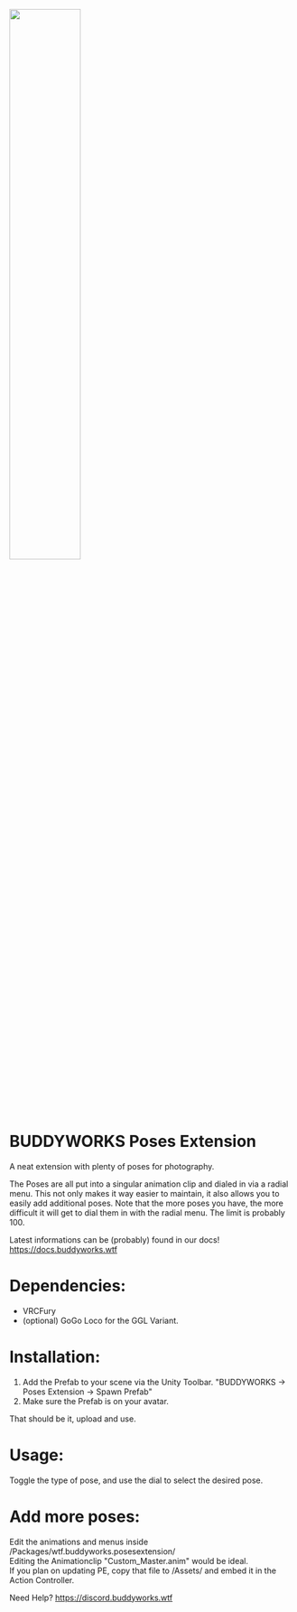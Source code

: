 <a href="https://buddyworks.wtf"><img width=50% src="https://splash.buddyworks.wtf/tckAqsHD.png"></img></a>  
# BUDDYWORKS Poses Extension

A neat extension with plenty of poses for photography.

The Poses are all put into a singular animation clip and dialed in via a radial menu. This not only makes it way easier to maintain, it also allows you to easily add additional poses. Note that the more poses you have, the more difficult it will get to dial them in with the radial menu. The limit is probably 100.

Latest informations can be (probably) found in our docs!  
https://docs.buddyworks.wtf

# Dependencies:
- VRCFury
- (optional) GoGo Loco for the GGL Variant.

# Installation:
1. Add the Prefab to your scene via the Unity Toolbar. "BUDDYWORKS -> Poses Extension -> Spawn Prefab"
2. Make sure the Prefab is on your avatar.

That should be it, upload and use.

# Usage: 
Toggle the type of pose, and use the dial to select the desired pose.

# Add more poses:
Edit the animations and menus inside /Packages/wtf.buddyworks.posesextension/  
Editing the Animationclip "Custom_Master.anim" would be ideal.  
If you plan on updating PE, copy that file to /Assets/ and embed it in the Action Controller.

Need Help?
https://discord.buddyworks.wtf


